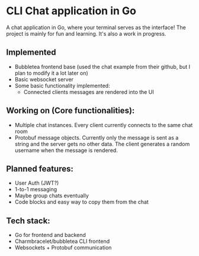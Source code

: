 # CLI Chat application in Go

A chat application in Go, where your terminal serves as the interface! The project is mainly for fun and learning. It's also a work in progress.

## Implemented

- Bubbletea frontend base (used the chat example from their github, but I plan to modify it a lot later on)
- Basic websocket server
- Some basic functionality implemented:
  - Connected clients messages are rendered into the UI

## Working on (Core functionalities):

- Multiple chat instances. Every client currently connects to the same chat room
- Protobuf message objects. Currently only the message is sent as a string and the server gets no other data. The client generates a random username when the message is rendered.

## Planned features:

- User Auth (JWT?)
- 1-to-1 messaging
- Maybe group chats eventually
- Code blocks and easy way to copy them from the chat

## Tech stack:

- Go for frontend and backend
- Charmbracelet/bubbletea CLI frontend
- Websockets + Protobuf communication
